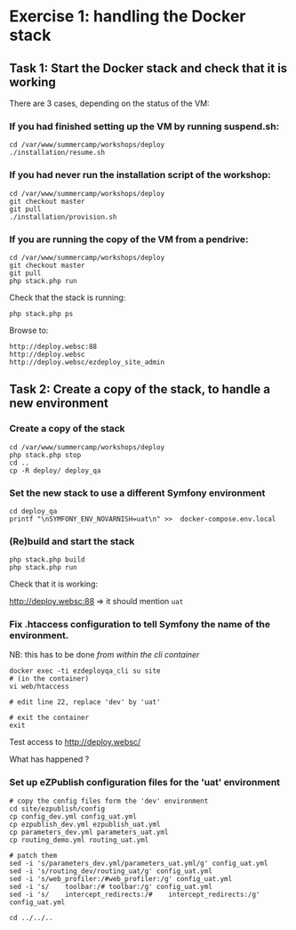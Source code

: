 Exercise 1: handling the Docker stack
=====================================


## Task 1: Start the Docker stack and check that it is working

There are 3 cases, depending on the status of the VM:

### If you had finished setting up the VM by running suspend.sh:

    cd /var/www/summercamp/workshops/deploy
    ./installation/resume.sh
    
### If you had never run the installation script of the workshop:

    cd /var/www/summercamp/workshops/deploy
    git checkout master
    git pull
    ./installation/provision.sh

### If you are running the copy of the VM from a pendrive:

    cd /var/www/summercamp/workshops/deploy
    git checkout master
    git pull
    php stack.php run

Check that the stack is running:

    php stack.php ps

Browse to:

    http://deploy.websc:88
    http://deploy.websc
    http://deploy.websc/ezdeploy_site_admin


## Task 2: Create a copy of the stack, to handle a new environment

### Create a copy of the stack

    cd /var/www/summercamp/workshops/deploy
    php stack.php stop
    cd ..
    cp -R deploy/ deploy_qa
    
### Set the new stack to use a different Symfony environment

    cd deploy_qa
    printf "\nSYMFONY_ENV_NOVARNISH=uat\n" >>  docker-compose.env.local
    
### (Re)build and start the stack

    php stack.php build
    php stack.php run
    
Check that it is working:

  http://deploy.websc:88 => it should mention `uat`
  
### Fix .htaccess configuration to tell Symfony the name of the environment.

NB: this has to be done *from within the cli container*

    docker exec -ti ezdeployqa_cli su site
    # (in the container)
    vi web/htaccess
    
    # edit line 22, replace 'dev' by 'uat'
    
    # exit the container
    exit

Test access to http://deploy.websc/

What has happened ?

### Set up eZPublish configuration files for the 'uat' environment

    # copy the config files form the 'dev' environment
    cd site/ezpublish/config
    cp config_dev.yml config_uat.yml
    cp ezpublish_dev.yml ezpublish_uat.yml
    cp parameters_dev.yml parameters_uat.yml
    cp routing_demo.yml routing_uat.yml

    # patch them
    sed -i 's/parameters_dev.yml/parameters_uat.yml/g' config_uat.yml
    sed -i 's/routing_dev/routing_uat/g' config_uat.yml
    sed -i 's/web_profiler:/#web_profiler:/g' config_uat.yml
    sed -i 's/    toolbar:/# toolbar:/g' config_uat.yml
    sed -i 's/    intercept_redirects:/#    intercept_redirects:/g' config_uat.yml

    cd ../../..
